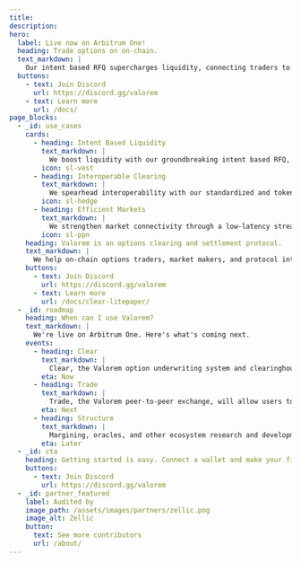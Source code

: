 ```yaml
---
title:
description:
hero:
  label: Live now on Arbitrum One!
  heading: Trade options on on-chain.
  text_markdown: |
    Our intent based RFQ supercharges liquidity, connecting traders to on-chain options markets with off-chain pricing - securely cleared by our capital-efficient clearing system.
  buttons:
    - text: Join Discord
      url: https://discord.gg/valorem
    - text: Learn more
      url: /docs/
page_blocks:
  - _id: use_cases
    cards:
      - heading: Intent Based Liquidity
        text_markdown: |
          We boost liquidity with our groundbreaking intent based RFQ, Trade, connecting traders to competitive options markets, and makers to unified intent streams. 
        icon: sl-vest
      - heading: Interoperable Clearing
        text_markdown: |
          We spearhead interoperability with our standardized and tokenized self-custody options clearing system, Clear, which is compatible across all EVM chains and ERC20 tokens.
        icon: sl-hedge
      - heading: Efficient Markets
        text_markdown: |
          We strengthen market connectivity through a low-latency streaming network of traders and market makers which provides off-chain price discovery with secure on-chain clearing and settlement. 
        icon: sl-ppn
    heading: Valorem is an options clearing and settlement protocol.
    text_markdown: |
      We help on-chain options traders, market makers, and protocol integrators connect to form competitive, liquid markets underpinned by secure, standardized clearing and settlement systems.
    buttons:
      - text: Join Discord
        url: https://discord.gg/valorem
      - text: Learn more
        url: /docs/clear-litepaper/
  - _id: roadmap
    heading: When can I use Valorem?
    text_markdown: |
      We're live on Arbitrum One. Here's what's coming next. 
    events:
      - heading: Clear
        text_markdown: |
          Clear, the Valorem option underwriting system and clearinghouse will allow users to write, hold and transfer custom options positions on any ERC20 token.
        eta: Now
      - heading: Trade
        text_markdown: |
          Trade, the Valorem peer-to-peer exchange, will allow users to trade Clear options with anyone, over the counter, or via RFQ liquidity. 
        eta: Next
      - heading: Structure
        text_markdown: |
          Margining, oracles, and other ecosystem research and development will allow users to pursue advanced options strategies and structure novel products. 
        eta: Later
  - _id: cta
    heading: Getting started is easy. Connect a wallet and make your first option trade on Valorem in seconds.
    buttons:
      - text: Join Discord 
        url: https://discord.gg/valorem
  - _id: partner_featured
    label: Audited by
    image_path: /assets/images/partners/zellic.png
    image_alt: Zellic
    button:
      text: See more contributors
      url: /about/
---
```

